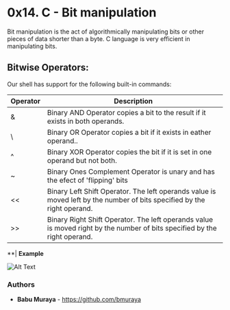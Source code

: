 # 0x14. C - Bit manipulation


Bit manipulation is the act of algorithmically manipulating bits or other pieces of data shorter than a byte. C language is very efficient in manipulating bits.

## Bitwise Operators:

Our shell has support for the following built-in commands:

| Operator              | Description                                                                                             |
| ------------------- | ----------------------------------------------------------------------------------------- |
| &            | Binary AND Operator copies a bit to the result if it exists in both operands.  |
| \         | Binary OR Operator copies a bit if it exists in eather operand..       |
| ^            | Binary XOR Operator copies the bit if it is set in one operand but not both.  |
| ~            | Binary Ones Complement Operator is unary and has the efect of 'flipping' bits |
| <<           | Binary Left Shift Operator. The left operands value is moved left by the number of bits specified by the right operand.  |
| >>           | Binary Right Shift Operator. The left operands value is moved right by the number of bits specified by the right operand. |

**| **Example**

![Alt Text](https://s3.amazonaws.com/intranet-projects-files/holbertonschool-low_level_programming/232/bitwise.PNG
)

### Authors

* **Babu Muraya** - https://github.com/bmuraya
